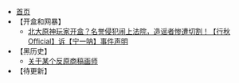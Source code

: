 - [首页](README.md)
- 【开盒和网暴】
  - [北大原神玩家开盒？名誉侵犯闹上法院，造谣者惨遭切割！【行秋Official】诉【宁一呐】事件声明](docs/北大原神玩家开盒？名誉侵犯闹上法院，造谣者惨遭切割！【行秋Official】诉【宁一呐】事件声明.md)
- 【黑历史】
  - [关于某个反原商稿画师](docs/关于某个反原商稿画师.md)
- 【待更新】